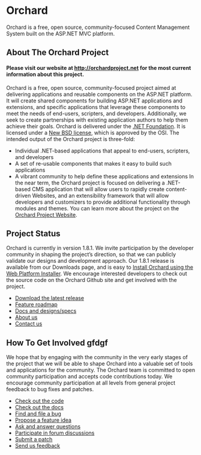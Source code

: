 # Orchard
Orchard is a free, open source, community-focused Content Management System built on the ASP.NET MVC platform.

## About The Orchard Project

#### Please visit our website at http://orchardproject.net for the most current information about this project.

Orchard is a free, open source, community-focused project aimed at delivering applications and reusable components 
on the ASP.NET platform. It will create shared components for building ASP.NET applications and extensions, and
specific applications that leverage these components to meet the needs of end-users, scripters, and developers. 
Additionally, we seek to create partnerships with existing application authors to help them achieve their goals. 
Orchard is delivered under the [.NET Foundation](http://www.dotnetfoundation.org/). It is licensed under a 
[New BSD license](http://www.opensource.org/licenses/bsd-license.php), which is approved by the OSI. The intended 
output of the Orchard project is three-fold:

* Individual .NET-based applications that appeal to end-users, scripters, and developers 
* A set of re-usable components that makes it easy to build such applications 
* A vibrant community to help define these applications and extensions
In the near term, the Orchard project is focused on delivering a .NET-based CMS application that will allow users 
to rapidly create content-driven Websites, and an extensibility framework that will allow developers and customizers to provide additional functionality through modules and themes.  You can learn more about the project on the [Orchard Project Website](http://www.orchardproject.net).

## Project Status
Orchard is currently in version 1.8.1. We invite participation by the developer community in shaping the project’s direction, so that we can publicly validate our designs and development approach. 
Our 1.8.1 release is available from our Downloads page, and is easy to [Install Orchard using the Web Platform Installer](http://www.orchardproject.net/docs/Installing-Orchard.ashx). We encourage interested developers to check out the source code on the Orchard Github site and get involved with the project.

* [Download the latest release](https://github.com/OrchardCMS/Orchard/releases)
* [Feature roadmap](http://www.orchardproject.net/docs/feature-roadmap.ashx)
* [Docs and designs/specs](http://www.orchardproject.net/docs)
* [About us](http://www.orchardproject.net/about)
* [Contact us](mailto:ofeedbk@microsoft.com)

## How To Get Involved gfdgf
We hope that by engaging with the community in the very early stages of the project that we will be able to shape Orchard into a valuable set of tools and applications for the community.  The Orchard team is committed to open community participation and accepts code contributions today.  We encourage community participation at all levels from general project feedback to bug fixes and patches.  

* [Check out the code](https://github.com/OrchardCMS/Orchard)
* [Check out the docs](http://orchardproject.net/docs)
* [Find and file a bug](https://github.com/OrchardCMS/Orchard/issues)
* [Propose a feature idea](http://orchard.uservoice.com)
* [Ask and answer questions](http://www.orchardproject.net/discussions)
* [Participate in forum discussions](http://orchard.codeplex.com/discussions)
* [Submit a patch](http://www.orchardproject.net/docs/Contributing-patches.ashx)
* [Send us feedback](mailto:ofeedbk@microsoft.com)
